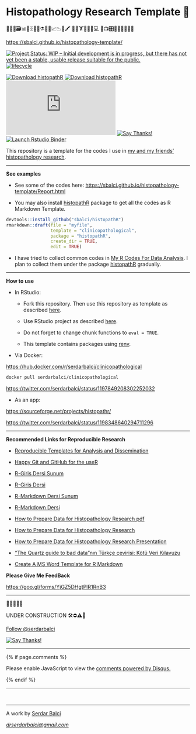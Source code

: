 
<!-- README.md is generated from README.Rmd. Please edit that file -->

# Histopathology Research Template 🔬

🔬👀📑🗃📊🏨🗄📇📖⚗📝🎶📈📉📃🖍 🔬🔬🏋🚴🚙👨💻 📸📺🎛🔭🔬💊🔐🍫🌸

<https://sbalci.github.io/histopathology-template/>

<!-- badges: start -->

<!-- [![CRAN_Release_Badge](http://www.r-pkg.org/badges/version-ago/histopathology-template)](https://CRAN.R-project.org/package=histopathology-template) -->

[![Project Status: WIP – Initial development is in progress, but there
has not yet been a stable, usable release suitable for the
public.](https://www.repostatus.org/badges/latest/wip.svg)](https://www.repostatus.org/#wip)
[![lifecycle](https://img.shields.io/badge/lifecycle-experimental-orange.svg)](https://www.tidyverse.org/lifecycle/)
<!-- [![Travis Build Status](https://travis-ci.com/sbalci/histopathology-template.svg?branch=master)](https://travis-ci.com/sbalci/histopathology-template) -->
<!-- [![codecov](https://codecov.io/gh/sbalci/histopathology-template/branch/master/graph/badge.svg)](https://codecov.io/gh/sbalci/histopathology-template) -->
<!-- [![Appveyor Build status](https://ci.appveyor.com/api/projects/status/1cxwgpgfi1x9vcdc?svg=true)](https://ci.appveyor.com/project/sbalci/histopathology-template) -->
<!-- [![Coverage Status](https://coveralls.io/repos/github/sbalci/histopathology-template/badge.svg?branch=master)](https://coveralls.io/github/sbalci/histopathology-template?branch=master) -->
<!-- [![CircleCI](https://circleci.com/gh/sbalci/histopathology-template.svg?style=svg)](https://circleci.com/gh/sbalci/histopathology-template) -->
<!-- [![Requirements Status](https://requires.io/github/sbalci/histopathology-template/requirements.svg?branch=master)](https://requires.io/github/sbalci/histopathology-template/requirements/?branch=master) -->
<!-- [![Libraries.io dependency status for GitHub repo](https://img.shields.io/librariesio/github/sbalci/histopathology-template.svg)](https://libraries.io/github/sbalci/histopathology-template) -->
<!-- [![CodeFactor](https://www.codefactor.io/repository/github/sbalci/histopathology-template/badge)](https://www.codefactor.io/repository/github/sbalci/histopathology-template) -->
<!-- [![DepShield Badge](https://depshield.sonatype.org/badges/sbalci/histopathology-template/depshield.svg)](https://depshield.github.io) -->
<!-- [![GuardRails badge](https://badges.guardrails.io/sbalci/histopathology-template.svg?token=13e00877a2660679719002a221904a94ad23d9cf7d31e176ad96aeabe1987be8)](https://dashboard.guardrails.io/default/gh/sbalci/histopathology-template) -->
<!-- [![GitHub last commit](https://img.shields.io/github/last-commit/sbalci/histopathology-template.svg)](https://github.com/sbalci/histopathology-template/commits/master) -->
<!-- [![Daily downloads badge](https://cranlogs.r-pkg.org/badges/last-day/histopathology-template?color=blue)](https://CRAN.R-project.org/package=histopathology-template) -->

<!-- [![GitHub version](https://img.shields.io/badge/GitHub-0.0.0.9000-orange.svg?style=flat-square)](https://github.com/sbalci/histopathology-template/) -->

<!-- [![GitHub issues](https://img.shields.io/github/issues/sbalci/histopathology-template.svg)](https://github.com/sbalci/histopathology-template/issues) -->

<!-- [![GitHub code size in bytes](https://img.shields.io/github/languages/code-size/sbalci/histopathology-template.svg)](https://github.com/sbalci/histopathology-template) -->

<!-- [![GitHub forks](https://img.shields.io/github/forks/sbalci/histopathology-template.svg)](https://github.com/sbalci/histopathology-template/network) -->

<!-- [![GitHub stars](https://img.shields.io/github/stars/sbalci/histopathology-template.svg)](https://github.com/sbalci/histopathology-template/stargazers) -->

<!-- [![Website](https://img.shields.io/badge/website-histopathology-template-orange.svg?colorB=E91E63)](https://sbalci.github.io/histopathology-template/) -->

<!-- [![HitCount](http://hits.dwyl.io/sbalci/histopathology-template.svg)](http://hits.dwyl.io/sbalci/histopathology-template) -->

<!-- [![Twitter](https://img.shields.io/twitter/url/https/github.com/sbalci/histopathology-template.svg?style=social)](https://twitter.com/intent/tweet?text=%23rstats%20codes%20for%20histopathology%20research%20by%20@serdarbalci&url=https%3A%2F%2Fgithub.com%2Fsbalci%2Fhistopathology-template) -->

<!-- ![GitHub](https://img.shields.io/github/license/sbalci/histopathology-template.svg) -->

<!-- [![contributions welcome](https://img.shields.io/badge/contributions-welcome-brightgreen.svg?style=flat)](https://github.com/sbalci/histopathology-template/issues) -->

[![Download
histopathR](https://a.fsdn.com/con/app/sf-download-button)](https://sourceforge.net/projects/histopathr/files/latest/download)
[![Download
histopathR](https://img.shields.io/sourceforge/dt/histopathr.svg)](https://sourceforge.net/projects/histopathr/files/latest/download)
[![Download
histopathR](https://sourceforge.net/sflogo.php?type=13&group_id=3161064)](https://sourceforge.net/p/histopathr/)
[![Say
Thanks\!](https://img.shields.io/badge/Say%20Thanks-!-1EAEDB.svg)](https://saythanks.io/to/sbalci)
[![Launch Rstudio
Binder](http://mybinder.org/badge_logo.svg)](https://mybinder.org/v2/gh/sbalci/histopathology-template/master?urlpath=rstudio)
<!-- badges: end -->

This repository is a template for the codes I use in [my and my friends’
histopathology
research](https://sbalci.github.io/cv/SerdarBalciMDPathologist.html).

-----

**See examples**

  - See some of the codes here:
    <https://sbalci.github.io/histopathology-template/Report.html>

  - You may also install
    [histopathR](https://sbalci.github.io/histopathR/) package to get
    all the codes as R Markdown Template.

<!-- end list -->

``` r
devtools::install_github("sbalci/histopathR")
rmarkdown::draft(file = "myfile",
                 template = "clinicopathological",
                 package = "histopathR",
                 create_dir = TRUE,
                 edit = TRUE)
```

  - I have tried to collect common codes in [My R Codes For Data
    Analysis](https://sbalci.github.io/MyRCodesForDataAnalysis/). I plan
    to collect them under the package
    [histopathR](https://sbalci.github.io/histopathR/) gradually.

-----

**How to use**

  - In RStudio:
    
      - Fork this repository. Then use this repository as template as
        described
        [here](https://help.github.com/en/articles/creating-a-repository-from-a-template).
    
      - Use RStudio project as described
        [here](https://happygitwithr.com/existing-github-first.html#new-rstudio-project-via-git-clone-1).
    
      - Do not forget to change chunk functions to `eval = TRUE`.
    
      - This template contains packages using
        [renv](https://rstudio.github.io/renv/articles/renv.html).

  - Via Docker:

<https://hub.docker.com/r/serdarbalci/clinicopathological>

``` bash
docker pull serdarbalci/clinicopathological
```

<https://twitter.com/serdarbalci/status/1197849208302252032>

  - As an app:

<https://sourceforge.net/projects/histopathr/>

<https://twitter.com/serdarbalci/status/1198348640294711296>

-----

**Recommended Links for Reproducible Research**

  - [Reproducible Templates for Analysis and
    Dissemination](https://www.coursera.org/learn/reproducible-templates-analysis/home/info)

  - [Happy Git and GitHub for the useR](https://happygitwithr.com/)

  - [R-Giris Dersi
    Sunum](https://sbalci.github.io/MyRCodesForDataAnalysis/R-Giris.html)

  - [R-Giris
    Dersi](https://sbalci.github.io/MyRCodesForDataAnalysis/R-Giris.nb.html)

  - [R-Markdown Dersi
    Sunum](https://sbalci.github.io/MyRCodesForDataAnalysis/R-Markdown.nb.html)

  - [R-Markdown
    Dersi](https://sbalci.github.io/MyRCodesForDataAnalysis/R-Markdown.html)

  - [How to Prepare Data for Histopathology Research
    pdf](https://sbalci.github.io/MyRCodesForDataAnalysis/How-to-Prepare-Data-for-Histopathology-Research.pdf)

  - [How to Prepare Data for Histopathology
    Research](https://sbalci.github.io/MyRCodesForDataAnalysis/How-to-Prepare-Data-for-Histopathology-Research.nb.html)

  - [How to Prepare Data for Histopathology Research
    Presentation](https://sbalci.github.io/MyRCodesForDataAnalysis/How-to-Prepare-Data-for-Histopathology-Research.html)

  - [“The Quartz guide to bad data”nın Türkçe çevirisi: Kötü Veri
    Kılavuzu](https://sbalci.github.io/Kotu-Veri-Kilavuzu/)

  - [Create A MS Word Template for R
    Markdown](https://vimeo.com/110804387)

**Please Give Me FeedBack**

<https://goo.gl/forms/YjGZ5DHgtPlR1RnB3>

-----

🔬🔬🔬🔬🔬

UNDER CONSTRUCTION 🛠⛔️⚠️🔩

<!-- https://sbalci.github.io/histopathology-template/ -->

<a class="twitter-follow-button" data-show-count="false" href="https://twitter.com/serdarbalci">Follow
@serdarbalci</a>

<script async src="https://platform.twitter.com/widgets.js" charset="utf-8"></script>

<!-- [![contributions welcome](https://img.shields.io/badge/contributions-welcome-brightgreen.svg?style=flat)](https://github.com/sbalci/histopathology-template/issues) -->

[![Say
Thanks\!](https://img.shields.io/badge/Say%20Thanks-!-1EAEDB.svg)](https://saythanks.io/to/sbalci)
<!-- [![HitCount](http://hits.dwyl.io/sbalci/histopathology-template.svg)](http://hits.dwyl.io/sbalci/histopathology-template) -->

<!-- --- -->

<!-- 🔬 **I plan to collect codes for future research. I will add some small functions.**   -->

<!-- - Methods to import and prepare data for analysis.   -->

<!-- - Descriptive statistics.   -->

<!-- - Hypothesis tests.   -->

<!-- - Survival analysis.   -->

<!-- - Regression analysis.   -->

<!-- - Cluster analysis.   -->

<!-- 🔬 **I plan to make template files to form when loading the package.**   -->

<!-- 🔬 **I plan two tutorial files as vignettes:**   -->

<!-- - How to prepare data for histopathological research   -->

<!-- - How to analyse data for histopathological research   -->

-----

{% if page.comments %}

<script id="dsq-count-scr" src="//https-sbalci-github-io.disqus.com/count.js" async></script>

<div id="disqus_thread">

</div>

<script>

/**
*  RECOMMENDED CONFIGURATION VARIABLES: EDIT AND UNCOMMENT THE SECTION BELOW TO INSERT DYNAMIC VALUES FROM YOUR PLATFORM OR CMS.
*  LEARN WHY DEFINING THESE VARIABLES IS IMPORTANT: https://disqus.com/admin/universalcode/#configuration-variables*/
/*
var disqus_config = function () {
this.page.url = PAGE_URL;  // Replace PAGE_URL with your page's canonical URL variable
this.page.identifier = PAGE_IDENTIFIER; // Replace PAGE_IDENTIFIER with your page's unique identifier variable
};
*/
(function() { // DON'T EDIT BELOW THIS LINE
var d = document, s = d.createElement('script');
s.src = 'https://https-sbalci-github-io.disqus.com/embed.js';
s.setAttribute('data-timestamp', +new Date());
(d.head || d.body).appendChild(s);
})();
</script>

<noscript>

Please enable JavaScript to view the
<a href="https://disqus.com/?ref_noscript">comments powered by
Disqus.</a>

</noscript>

{% endif %}

-----

 

<hr />

<p style="text-align: center;">

A work by <a href="https://github.com/sbalci/">Serdar Balci</a>

</p>

<p style="text-align: center;">

<span style="color: #808080;"><em><drserdarbalci@gmail.com></em></span>

</p>

<!-- Add icon library -->

<link rel="stylesheet" href="https://cdnjs.cloudflare.com/ajax/libs/font-awesome/4.7.0/css/font-awesome.min.css">
<!-- Add font awesome icons -->

<p style="text-align: center;">

<a href="https://twitter.com/serdarbalci" class="fa fa-twitter"></a>
<a href="https://www.linkedin.com/in/serdar-balci-md-pathologist/" class="fa fa-linkedin"></a>
<a href="https://github.com/sbalci/" class="fa fa-github"></a>

</p>
